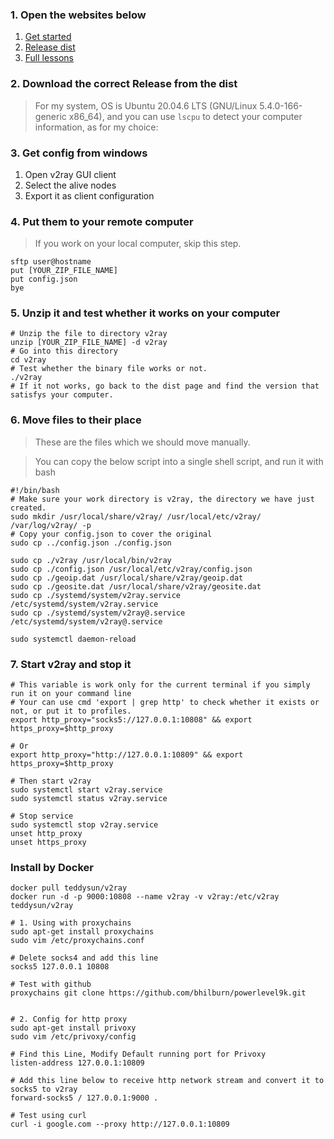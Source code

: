 ### 1. Open the websites below  
1. [Get started](https://www.v2ray.com/chapter_00/install.html)
2. [Release dist](https://github.com/v2ray/dist)  
3. [Full lessons](https://github.com/v2fly/fhs-install-v2ray)  

### 2. Download the correct Release from the dist 
> For my system, OS is Ubuntu 20.04.6 LTS (GNU/Linux 5.4.0-166-generic x86_64), and you can use `lscpu` to detect your computer information, as for my choice:  

### 3. Get config from windows  
1. Open v2ray GUI client  
2. Select the alive nodes  
3. Export it as client configuration  


### 4. Put them to your remote computer  
> If you work on your local computer, skip this step.   
```
sftp user@hostname
put [YOUR_ZIP_FILE_NAME]
put config.json
bye
```

### 5. Unzip it and test whether it works on your computer  
```shell
# Unzip the file to directory v2ray
unzip [YOUR_ZIP_FILE_NAME] -d v2ray
# Go into this directory
cd v2ray
# Test whether the binary file works or not.
./v2ray
# If it not works, go back to the dist page and find the version that satisfys your computer.
```

### 6. Move files to their place  
> These are the files which we should move manually.  


> You can copy the below script into a single shell script, and run it with bash  
```shell
#!/bin/bash
# Make sure your work directory is v2ray, the directory we have just created.
sudo mkdir /usr/local/share/v2ray/ /usr/local/etc/v2ray/ /var/log/v2ray/ -p
# Copy your config.json to cover the original
sudo cp ../config.json ./config.json

sudo cp ./v2ray /usr/local/bin/v2ray
sudo cp ./config.json /usr/local/etc/v2ray/config.json  
sudo cp ./geoip.dat /usr/local/share/v2ray/geoip.dat  
sudo cp ./geosite.dat /usr/local/share/v2ray/geosite.dat  
sudo cp ./systemd/system/v2ray.service /etc/systemd/system/v2ray.service
sudo cp ./systemd/system/v2ray@.service /etc/systemd/system/v2ray@.service

sudo systemctl daemon-reload
```

### 7. Start v2ray and stop it  
```shell
# This variable is work only for the current terminal if you simply run it on your command line
# Your can use cmd 'export | grep http' to check whether it exists or not, or put it to profiles.
export http_proxy="socks5://127.0.0.1:10808" && export https_proxy=$http_proxy

# Or
export http_proxy="http://127.0.0.1:10809" && export https_proxy=$http_proxy

# Then start v2ray  
sudo systemctl start v2ray.service  
sudo systemctl status v2ray.service

# Stop service  
sudo systemctl stop v2ray.service  
unset http_proxy
unset https_proxy
```

### Install by Docker  
```shell
docker pull teddysun/v2ray
docker run -d -p 9000:10808 --name v2ray -v v2ray:/etc/v2ray teddysun/v2ray

# 1. Using with proxychains  
sudo apt-get install proxychains
sudo vim /etc/proxychains.conf

# Delete socks4 and add this line  
socks5 127.0.0.1 10808

# Test with github  
proxychains git clone https://github.com/bhilburn/powerlevel9k.git


# 2. Config for http proxy  
sudo apt-get install privoxy
sudo vim /etc/privoxy/config

# Find this Line, Modify Default running port for Privoxy  
listen-address 127.0.0.1:10809

# Add this line below to receive http network stream and convert it to socks5 to v2ray
forward-socks5 / 127.0.0.1:9000 .

# Test using curl
curl -i google.com --proxy http://127.0.0.1:10809
```
